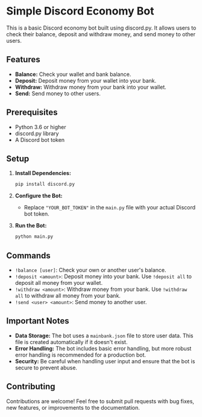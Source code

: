 # Simple Discord Economy Bot

This is a basic Discord economy bot built using discord.py. It allows users to check their balance, deposit and withdraw money, and send money to other users.

## Features

*   **Balance:** Check your wallet and bank balance.
*   **Deposit:** Deposit money from your wallet into your bank.
*   **Withdraw:** Withdraw money from your bank into your wallet.
*   **Send:** Send money to other users.

## Prerequisites

*   Python 3.6 or higher
*   discord.py library
*   A Discord bot token

## Setup

1.  **Install Dependencies:**

    ```bash
    pip install discord.py
    ```

2.  **Configure the Bot:**

    *   Replace `"YOUR_BOT_TOKEN"` in the `main.py` file with your actual Discord bot token.

3.  **Run the Bot:**

    ```bash
    python main.py
    ```

## Commands

*   `!balance [user]`: Check your own or another user's balance.
*   `!deposit <amount>`: Deposit money into your bank. Use `!deposit all` to deposit all money from your wallet.
*   `!withdraw <amount>`: Withdraw money from your bank. Use `!withdraw all` to withdraw all money from your bank.
*   `!send <user> <amount>`: Send money to another user.

## Important Notes

*   **Data Storage:** The bot uses a `mainbank.json` file to store user data. This file is created automatically if it doesn't exist.
*   **Error Handling:** The bot includes basic error handling, but more robust error handling is recommended for a production bot.
*   **Security:** Be careful when handling user input and ensure that the bot is secure to prevent abuse.

## Contributing

Contributions are welcome! Feel free to submit pull requests with bug fixes, new features, or improvements to the documentation.

